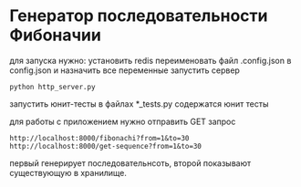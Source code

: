 # Генератор последовательности Фибоначии

для запуска нужно:
установить redis 
переименовать файл .config.json в config.json и назначить все переменные
запустить сервер 

```
python http_server.py
```
запустить юнит-тесты
в файлах *_tests.py содержатся юнит тесты

для работы с приложением нужно отправить GET  запрос 
```
http://localhost:8000/fibonachi?from=1&to=30
http://localhost:8000/get-sequence?from=1&to=30
```
первый генерирует последовательнсоть, второй показывают существующую в хранилище.